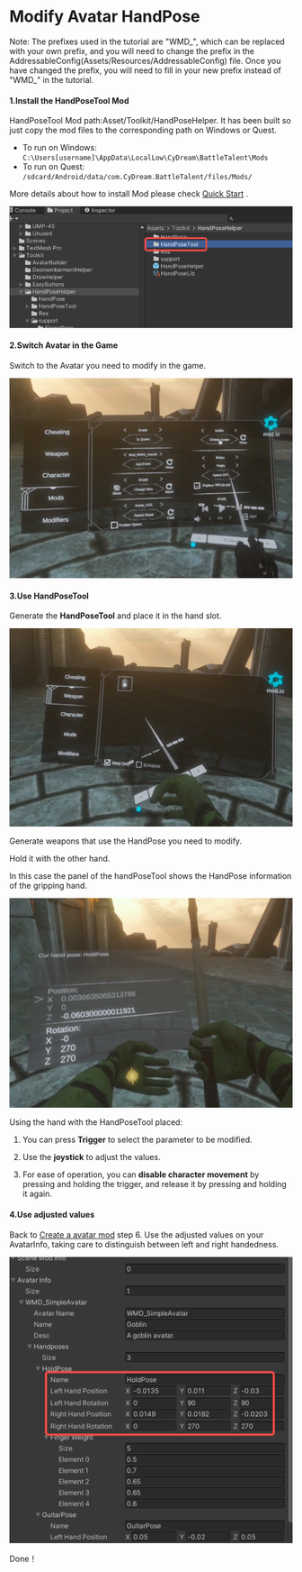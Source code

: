 # Modify Avatar HandPose

Note: The prefixes used in the tutorial are "WMD\_", which can be replaced with your own prefix, and you will need to change the prefix in the AddressableConfig(Assets/Resources/AddressableConfig) file. Once you have changed the prefix, you will need to fill in your new prefix instead of "WMD\_" in the tutorial.

#### 1.Install the HandPoseTool Mod

HandPoseTool Mod path:Asset/Toolkit/HandPoseHelper. It has been built so just copy the mod files to the corresponding path on Windows or Quest.

* To run on Windows: `C:\Users[username]\AppData\LocalLow\CyDream\BattleTalent\Mods`
* To run on Quest: `/sdcard/Android/data/com.CyDream.BattleTalent/files/Mods/`

More details about how to install Mod please check  [Quick Start](../getting-started/1-tutorial-quick-start.md) .

![CreateFolder](10.modity-avatar-hand-pose/ToolPath.png)

#### 2.Switch Avatar in the Game

Switch to the Avatar you need to modify in the game.

![CreateFolder](10.modity-avatar-hand-pose/SelectAvatar.png)



#### 3.Use HandPoseTool

Generate the **HandPoseTool** and place it in the hand slot.

![CreateFolder](10.modity-avatar-hand-pose/SpawnHandPoseTool.png)

Generate weapons that use the HandPose you need to modify.

Hold it with the other hand.

In this case the panel of the handPoseTool shows the HandPose information of the gripping hand.

![CreateFolder](10.modity-avatar-hand-pose/ModifyHandPose.png)



Using the hand with the HandPoseTool placed:

1. You can press **Trigger** to select the parameter to be modified.

2. Use the **joystick** to adjust the values.

3. For ease of operation, you can **disable character movement** by pressing and holding the trigger, and release it by pressing and holding it again.



#### 4.Use adjusted values

Back to  [Create a avatar mod](../tutorials/9.create-a-avatar-mod.md) step 6. Use the adjusted values on your AvatarInfo, taking care to distinguish between left and right handedness.

![CreateFolder](10.modity-avatar-hand-pose/UseValue.png)



Done！
